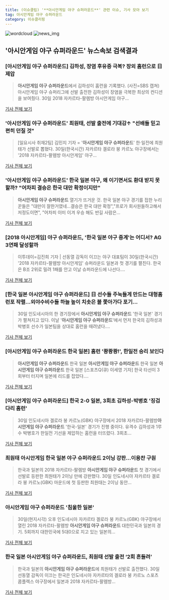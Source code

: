 ```yaml
---
title: (이슈클립) '**아시안게임 야구 슈퍼라운드**' 관련 이슈, 기사 모아 보기
tag: 아시안게임 야구 슈퍼라운드
category: 이슈클리핑
---
```

![wordcloud](https://s3.ap-northeast-2.amazonaws.com/lyrics101-wordcloud/2018-08-30-1535617574.png)
![news_img](https://user-images.githubusercontent.com/42597476/44507050-1206f400-a6e4-11e8-8d98-7ffbfebb353f.png)
## **'**아시안게임 야구 슈퍼라운드**'** 뉴스속보 검색결과
### [**아시안게임 야구 슈퍼라운드**] 김하성, 장염 후유증 극복? 장외 홈런으로 日 제압

>**아시안게임 야구 슈퍼라운드**에서 김하성이 홈런을 기록했다. (사진=SBS 캡쳐) 아시안게임 야구 슈퍼리그에 선발 출전한 김하성이 장염을 극복한 최상의 컨디션을 보여줬다. 30일 2018 자카르타-팔렘방 아시안게임 야구...

<a href="http://www.gnmaeil.com/news/articleView.html?idxno=381459" target="_blank">기사 전체 보기</a>

### '**아시안게임 야구 슈퍼라운드**' 최원태, 선발 출전에 기대감↑ "선배들 믿고 편히 던질 것"

>[일요시사 취재2팀]  김민지 기자 = '**아시안게임 야구 슈퍼라운드**' 한·일전에 최원태가 선발로 뽑혔다. 30일(한국시간) 자카르타 겔로라 붕 카르노 야구장에서는 '2018 자카르타-팔렘방 아시안게임' 야구...

<a href="http://www.ilyosisa.co.kr/news/articleView.html?idxno=151311" target="_blank">기사 전체 보기</a>

### '**아시안게임 야구 슈퍼라운드**' 한국 일본 야구, 왜 이기면서도 환대 받지 못할까? "어차피 결승은 한국 대만 확정이지만"

>**아시안게임 야구 슈퍼라운드** 열기가 뜨거운 것. 한국 일본 야구 경기를 접한 누리꾼들은 "대만이 잘한거였네...결승은 한국 대만 확정","프로가 회사원들하고해서 저정도이면", "어차피 이미 이겨 우승 해도 반길 사람은...

<a href="http://www.thebigdata.co.kr/view.php?ud=20180830162415214c2f6b121bc_23" target="_blank">기사 전체 보기</a>

### [2018 아시안게임] 야구 슈퍼라운드, '한국 일본 야구 중계'는 어디서? AG 3연패 달성할까

>이투데이=김진희 기자 | 선동열 감독이 이끄는 야구 대표팀이 30일(한국시간) '2018 자카르타-팔렘방 아시안게임' 슈퍼라운드 일본과 첫 경기를 펼친다. 한국은 B조 2위로 밀려 1패를 안고 이날 슈퍼라운드에 나선다....

<a href="http://www.etoday.co.kr/news/section/newsview.php?idxno=1657998" target="_blank">기사 전체 보기</a>

### [한국 일본 **아시안게임 야구 슈퍼라운드**] 日 선수들 주눅들게 만드는 대형홈런포 작렬...외야수비수들 하늘 높이 치솟은 볼 쫓아가다 포기...

>30일 인도네시아의 한 경기장에서 **아시안게임 야구 슈퍼라운드** '한국 일본' 경기가 펼쳐지고 있다. 이날 '**아시안게임 야구 슈퍼라운드**'에서 먼저 한국의 김하성과 박병호 선수가 일본팀을 상대로 홈런을 때려냈다....

<a href="http://www.daejeontoday.com/news/articleView.html?idxno=510912" target="_blank">기사 전체 보기</a>

### [**아시안게임 야구 슈퍼라운드** 한국 일본] 홈런 '쾅쾅쾅!', 한일전 승리 보인다

>**아시안게임 야구 슈퍼라운드** 한국 일본 **아시안게임 야구 슈퍼라운드** 한국 일본 **아시안게임 야구 슈퍼라운드** 한국 일본 [스포츠Q(큐) 이세영 기자] 한국 타선이 3회부터 터지며 일본에 리드를 잡았다....

<a href="http://www.sportsq.co.kr/news/articleView.html?idxno=300734" target="_blank">기사 전체 보기</a>

### [**아시안게임 야구 슈퍼라운드**] 한국 2-0 일본, 3회초 김하성-박병호 '징검다리 홈런'

>30일 인도네시아 겔로라 붕 카르노(GBK) 야구장에서 2018 자카르타-팔렘방**아시안게임 야구 슈퍼라운드** '한국-일본' 경기가 진행 중이다. 유격수 김하성과 1루수 박병호가 한일전 기선을 제압하는 홈런을 터뜨렸다. 3회초...

<a href="http://news20.busan.com/controller/newsController.jsp?newsId=20180830000135" target="_blank">기사 전체 보기</a>

### 최원태 아시안게임 한국 일본 야구 슈퍼라운드 2이닝 강판...이용찬 구원

>한국과 일본의 2018 자카르타-팔렘방 **아시안게임 야구 슈퍼라운드** 첫 경기에서 선발로 등판한 최원태가 2이닝 만에 강판했다. 30일 인도네시아 자카르타 겔로라 붕 카르노(GBK) 마운드에 첫 등판한 최원태는 2이닝 동안...

<a href="http://www.kookje.co.kr/news2011/asp/newsbody.asp?code=0600&key=20180830.99099014225" target="_blank">기사 전체 보기</a>

### **아시안게임 야구 슈퍼라운드** '침울한 일본'

>30일(현지시각) 오후 인도네시아 자카르타 겔로라 붕 카르노(GBK) 야구장에서 열린 2018 자카르타-팔렘방 **아시안게임 야구 슈퍼라운드** 대한민국과 일본의 경기. 5회까지 대한민국에 5대0으로 지고 있는 일본의...

<a href="http://news.kmib.co.kr/article/view.asp?arcid=0012644203&code=61161811&cp=nv" target="_blank">기사 전체 보기</a>

### 한국 일본 **아시안게임 야구 슈퍼라운드**, 최원태 선발 출전 ‘2회 흔들려’

>한국과 일본의 **아시안게임 야구 슈퍼라운드**에 최원태가 선발로 출전했다. 30일 선동열 감독이 이끄는 한국은 인도네시아 자카르타의 겔로라 붕 카르노 스포츠 콤플렉스 야구장에서 일본과 2018 자카르타-팔렘방...

<a href="http://news.mtn.co.kr/newscenter/news_viewer.mtn?gidx=2018083014392665228" target="_blank">기사 전체 보기</a>


